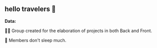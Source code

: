 ## hello travelers 👋

**Data:**

🙋‍♀️ Group created for the elaboration of projects in both Back and Front.

🍿 Members don't sleep much.
